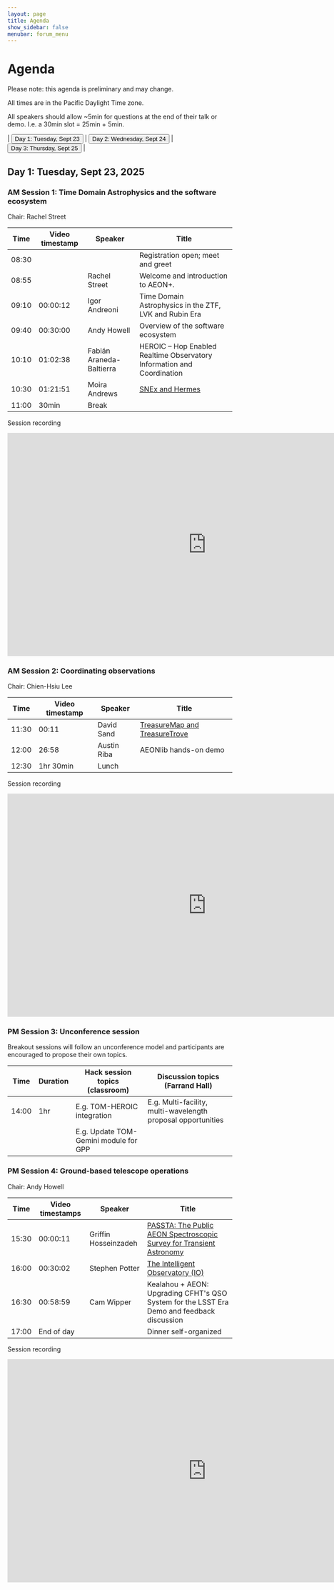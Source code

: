 ```yaml
---
layout: page
title: Agenda
show_sidebar: false
menubar: forum_menu
---
```


# Agenda
Please note: this agenda is preliminary and may change. 

All times are in the Pacific Daylight Time zone.  

All speakers should allow ~5min for questions at the end of their talk or demo.  I.e. a 30min slot = 25min + 5min. 

| <a href="/observatories_forum/agenda/"><button type="button">Day 1: Tuesday, Sept 23</button></a> | <a href="/observatories_forum/agenda2/"><button type="button">Day 2: Wednesday, Sept 24</button></a> | <a href="/observatories_forum/agenda3/"><button type="button">Day 3: Thursday, Sept 25</button></a> |

## Day 1: Tuesday, Sept 23, 2025
### AM Session 1: Time Domain Astrophysics and the software ecosystem
Chair: Rachel Street

| Time   | Video timestamp | Speaker                   | Title                                                                                                    |
|--------|-----------------|---------------------------|----------------------------------------------------------------------------------------------------------|
| 08:30  |                 |                           | Registration open; meet and greet                                                                        |
| 08:55	 | 	               | Rachel Street	            | Welcome and introduction to AEON+.                                                                       |
| 09:10	 | 00:00:12	       | Igor Andreoni	            | Time Domain Astrophysics in the ZTF, LVK and Rubin Era                                                   |
| 09:40	 | 00:30:00	       | Andy Howell	              | Overview of the software ecosystem                                                                       |
| 10:10	 | 01:02:38	       | Fabián Araneda-Baltierra	 | HEROIC – Hop Enabled Realtime Observatory Information and Coordination                                   |
| 10:30	 | 01:21:51	       | Moira Andrews	            | [SNEx and Hermes](https://drive.google.com/file/d/1OW7iVM4deZehR-5NgVL8HxZ47MBabSUY/view?usp=drive_link) |
| 11:00  | 30min           | Break                     |

Session recording
<iframe width="889" height="500" src="https://www.youtube.com/embed/krGWPkO9FU4" title="Observatories Forum 2025: Day1, Session1" frameborder="0" allow="accelerometer; autoplay; clipboard-write; encrypted-media; gyroscope; picture-in-picture; web-share" referrerpolicy="strict-origin-when-cross-origin" allowfullscreen></iframe>

### AM Session 2: Coordinating observations				
Chair: Chien-Hsiu Lee

| Time  | Video timestamp | Speaker | Title                                                                                                                  |
|-------|-----------------| ------- |------------------------------------------------------------------------------------------------------------------------|
| 11:30	| 00:11	          | David Sand	| [TreasureMap and TreasureTrove](https://drive.google.com/file/d/1jhsnfmp0cbvJ-mJUs3aP0YHiSf0LJ7WL/view?usp=drive_link) |
| 12:00	| 26:58           | Austin Riba	| AEONlib hands-on demo                                                                                                  |
| 12:30	| 1hr 30min	      | Lunch			|

Session recording
<iframe width="889" height="500" src="https://www.youtube.com/embed/ekzESdogtPU" title="Observatories Forum 2025: Day1, Session2" frameborder="0" allow="accelerometer; autoplay; clipboard-write; encrypted-media; gyroscope; picture-in-picture; web-share" referrerpolicy="strict-origin-when-cross-origin" allowfullscreen></iframe>

### PM Session 3: Unconference session
Breakout sessions will follow an unconference model and participants are encouraged to propose their own topics.

| Time  | Duration | Hack session topics (classroom)          | Discussion topics (Farrand Hall)	                                 |
|-------| -------- |------------------------------------------|-------------------------------------------------------------------|
| 14:00	| 1hr 	| E.g. TOM-HEROIC integration	             | E.g. Multi-facility, multi-wavelength proposal opportunities 				 |
| 		| 		| E.g. Update TOM-Gemini module for GPP			 |                                                                   |	

### PM Session 4: Ground-based telescope operations							
Chair: Andy Howell

| Time  | Video timestamps | Speaker | Title                                                                                                                                                                            |
|-------|------------------| ------- |----------------------------------------------------------------------------------------------------------------------------------------------------------------------------------|
| 15:30	| 00:00:11         | Griffin Hosseinzadeh	| [PASSTA: The Public AEON Spectroscopic Survey for Transient Astronomy](https://drive.google.com/file/d/14__IB0kawbnPj9zdQI1JH_UgI7oOogdt/view?usp=drive_link)	                   |				
| 16:00	| 00:30:02         | Stephen Potter	| [The Intelligent Observatory (IO)](https://docs.google.com/presentation/d/1rJFxBMwJHG9oqfyeB77omSM9GXN9_sju/edit?usp=drive_link&ouid=116755335466254621154&rtpof=true&sd=true) 	 |	
| 16:30	| 00:58:59         | Cam Wipper	| Kealahou + AEON: Upgrading CFHT's QSO System for the LSST Era	Demo and feedback discussion	                                                                                      |			
| 17:00	| End of day       | | Dinner self-organized		                                                                                                                                                          |

Session recording
<iframe width="889" height="500" src="https://www.youtube.com/embed/MAngDUIoTOQ" title="Observatories Forum 2025: Day1, Session4" frameborder="0" allow="accelerometer; autoplay; clipboard-write; encrypted-media; gyroscope; picture-in-picture; web-share" referrerpolicy="strict-origin-when-cross-origin" allowfullscreen></iframe>